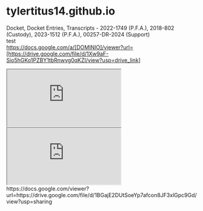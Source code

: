 # tylertitus14.github.io
Docket, Docket Entries, Transcripts - 2022-1749 (P.F.A.), 2018-802 (Custody), 2023-1512 (P.F.A.), 00257-DR-2024 (Support)  
test  
https://docs.google.com/a/[DOMINIO]/viewer?url=[https://drive.google.com/file/d/1Xw9aF-Sio5hGKo1PZBY1tbRnwvg0qKZI/view?usp=drive_link]  
<iframe src="https://docs.google.com/viewer?srcid=[[https://drive.google.com/file/d/1BGajE2DUtSoeYp7afcon8JF3xlGpc9Gd/view](https://github.com/tylertitus14/tylertitus14.github.io/blob/main/assets/assets/2022-07-14%20-%201of5%20-%202022-1749%20-%20JT%20-%20PETITION%20FOR%20PROTECTION%20FROM%20ABUSE%203pg..pdf)]&pid=explorer&efh=false&a=v&chrome=false&embedded=true" ></iframe>    
<iframe src="https://docs.google.com/viewer?srcid=[https://drive.google.com/file/d/1Xw9aF-Sio5hGKo1PZBY1tbRnwvg0qKZI/view?usp=drive_link]&pid=explorer&efh=false&a=v&chrome=false&embedded=true" ></iframe>  
https://docs.google.com/viewer?url=https://drive.google.com/file/d/1BGajE2DUtSoeYp7afcon8JF3xlGpc9Gd/view?usp=sharing
